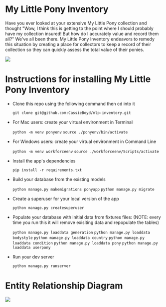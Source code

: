 # My Little Pony Inventory
Have you ever looked at your extensive My Little Pony collection and thought "Wow, I think this is getting to the point where I should probably have my collection insured! But how do I accurately value and record them all?" We've all been there. My Little Pony Inventory endeavors to remedy this situation by creating a place for collectors to keep a record of their collection so they can quickly assess the total value of their ponies. 

<img src="https://res.cloudinary.com/proplan/image/upload/v1584721701/MLPInventory/Screen_Shot_2020-03-19_at_11.03.43_AM_rxc3ns.png">


# Instructions for installing My Little Pony Inventory
- Clone this repo using the following command then cd into it

    `git clone git@github.com:CassieBoyd/mlp-inventory.git`

- For Mac users: create your virtual environment in Terminal

    `python -m venv ponyenv`
    `source ./ponyenv/bin/activate`

- For Windows users: create your virtual environment in Command Line

    `python -m venv workforceenv`
    `source ./workforceenv/Scripts/activate`

- Install the app's dependencies

    `pip install -r requirements.txt`

- Build your database from the existing models

    `python manage.py makemigrations ponyapp`
    `python manage.py migrate`

- Create a superuser for your local version of the app

    `python manage.py createsuperuser`

- Populate your database with initial data from fixtures files: (NOTE: every time you run this it will remove exisiting data and repopulate the tables)

    `python manage.py loaddata generation`
    `python manage.py loaddata bodystyle`
    `python manage.py loaddata country`
    `python manage.py loaddata condition`
    `python manage.py loaddata pony`
    `python manage.py loaddata userpony`

- Run your dev server

    `python manage.py runserver`

# Entity Relationship Diagram

<img src="https://res.cloudinary.com/proplan/image/upload/v1584721922/MLPInventory/Screen_Shot_2020-03-20_at_11.31.16_AM_kn7abu.png">
